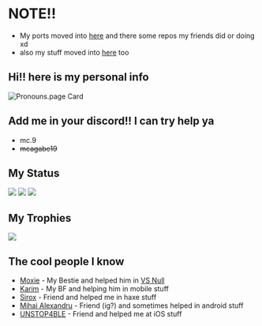 # NOTE!!
* My ports moved into [here](https://github.com/orgs/MobilePorting/repositories) and there some repos my friends did or doing xd
* also my stuff moved into [here](https://github.com/orgs/mcagabe19-stuff/repositories) too

## Hi!! here is my personal info
![Pronouns.page Card](https://pronouns-page.s3.eu-west-1.amazonaws.com/card/en/mcagabe19-01HMYESKWDTDG3EHZFD4DSQ7RJ-dark.png)

## Add me in your discord!! I can try help ya
* mc.9
* ~~mcagabe19~~

## My Status
![](https://github-readme-stats.vercel.app/api?username=mcagabe19&show_icons=true&theme=synthwave)
![](https://github-readme-streak-stats.herokuapp.com/?user=mcagabe19&theme=synthwave&hide_border=false)
![](https://github-readme-stats.vercel.app/api/top-langs/?username=mcagabe19&layout=compact&show_icons=true&theme=synthwave)

## My Trophies
![](https://github-profile-trophy.vercel.app/?username=mcagabe19&theme=dracula&no-frame=false&no-bg=true&margin-w=4)

## The cool people I know
* [Moxie](https://github.com/moxie-coder) - My Bestie and helped him in [VS Null](https://gamebanana.com/mods/447674)
* [Karim](https://github.com/Karim-Akra) - My BF and helping him in mobile stuff
* [Sirox](https://github.com/Sirox228) - Friend and helped me in haxe stuff
* [Mihai Alexandru](https://github.com/MAJigsaw77) - Friend (ig?) and sometimes helped in android stuff
* [UNSTOP4BLE](https://github.com/UNSTOP4BLE) - Friend and helped me at iOS stuff
